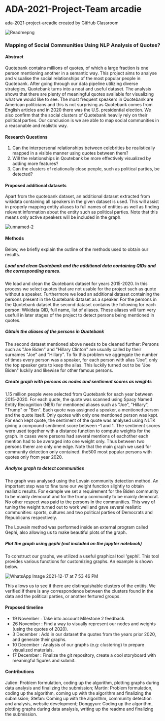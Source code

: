 # ADA-2021-Project-Team arcadie
ada-2021-project-arcadie created by GitHub Classroom

![Readmepng](https://user-images.githubusercontent.com/73229139/146181711-441e7708-305b-40db-9bf0-5ce2be14beae.png)

### Mapping of Social Communities Using NLP Analysis of Quotes?

#### Abstract
Quotebank contains millions of quotes, of which a large fraction is one person mentioning another in a semantic way. This project aims to analyse and visualise the social relationships of the most popular people in Quotebank. After going through our data pipeline utilizing diverse strategies, Quotebank turns into a neat and useful dataset. The analysis shows that there are plenty of meaningful quotes available for visualizing what we would like to see. The most frequent speakers in Quotebank are American politicians and this is not surprising as Quotebank comes from English articles and in 2020 there was the U.S. presidential election. We also confirm that the social clusters of Quotebank heavily rely on their political parties. Our conclusion is we are able to map social communities in a reasonable and realistic way.

#### Research Questions
1. Can the interpersonal relationships between celebrities be realistically mapped in a visible manner using quotes between them?
2. Will the relationships in Qoutebank be more effectively visualized by adding more features?
3. Can the clusters of relationally close people, such as political parties, be detected?

#### Proposed additional datasets
Apart from the quotebank dataset, an additional dataset extracted from wikidata containing all speakers in the given dataset is used. This will assist in properly mapping entity aliases to full names of entities as well as finding relevant information about the entity such as political parties. Note that this means only active speakers will be included in the graph.

![unnamed-2](https://user-images.githubusercontent.com/73229139/141379068-e186e834-dcf6-4951-bced-984d2a7f1bb8.png)

#### Methods
Below, we briefly explain the outline of the methods used to obtain our results.

##### Load and clean Quotebank and the additional data containing QIDs and the corresponding names.
We load and clean the Quotebank dataset for years 2015-2020. In this process we select quotes that are not usable for the project such as quote without a speaker. Furthermore we load an additional dataset containing the persons present in the Quotebank dataset as a speaker. For the persons in the Quotebank dataset the second dataset contains the following for each person: Wikidata QID, full name, list of aliases. These aliases will turn very usefull in later stages of the project to detect persons being mentioned in quotes.

##### Obtain the aliases of the persons in Quotebank
The second dataset mentioned above needs to be cleaned further: Persons such as "Joe Biden" and "Hillary Clinton" are usually called by their surnames "Joe" and "Hillary". To fix this problem we aggregate the number of times every person was a speaker, for each person with alias "Joe", only the top speaker gets to keep the alias. This luckily turned out to be "Joe Biden" luckily and likewise for other famous persons.

##### Create graph with persons as nodes and sentiment scores as weights
1.15 million people were selected from Quotebank for each year between 2015-2020. For each quote, the quote was scanned using Spacy Named Entity Recognition (NER) for mentioned aliases such as "Joe", "Hillary", "Trump" or "Ben". Each quote was assigned a speaker, a mentioned person and the quote itself. Only quotes with only one mentioned person was kept. For each kept quote, the sentiment of the quote was analysed using NLTK giving a compound sentiment score between -1 and 1. The sentiment scores were used together with a distance function to compute weights for the graph. In cases were persons had several mentions of eachother each mention had to be averaged into one weight only. Thus between two persons therer are only one edge. Note that the main graph we used for community detection only contained. the500 most popular persons with quotes only from year 2020. 

##### Analyse graph to detect communities
The graph was analysed using the Lovain community detection method. An important step was to fine tune our weight function slightly to obtain realistic results. For example we set a requirement for the Biden community to be mainly democrat and for the trump community to be mainly democrat. No other respect was paid to the persons in the communities. This way of tuning the weight turned out to work well and gave several realistic communities: sports, cultures and two political parties of Democrats and Republicans respectively. 

The Louvain method was performed inside an external program called Gephi, also allowing us to make beautiful plots of the graph.

##### Plot the graph using gephi (not included on the jupyter notebook)
To construct our graphs, we utilized a useful graphical tool 'gephi'. This tool provides various functions for customizing graphs. An example is shown below. 

![WhatsApp Image 2021-12-17 at 7 53 46 PM](https://user-images.githubusercontent.com/77029774/146601447-9f63f867-4f9d-45e1-a071-fa53ff54dfd5.jpeg)

This allows us to see if there are distinguishable clusters of the entitis. We verified if there is any correspondence between the clusters found in the data and the political parties, or another fertured groups.

#### Proposed timeline
- 19 November : Take into account Milestone 2 feedback.
- 26 November : Find a way to visually represent our nodes and weights (using the quotes of 2020).
- 3 December : Add in our dataset the quotes from the years prior 2020, and generate their graphs. 
- 10 December : Analysis of our graphs (e.g: clustering) to prepare visualized materials.
- 17 December : Finalize the git repository, create a cool storyboard with meaningful figures and submit.

#### Contributions
Julien: Problem formulation, coding up the algorithm, plotting graphs during data analysis and finalizing the submission;
Martin: Problem formulation, coding up the algorithm, coming up with the algorithm and finalizing the submission;
Stefan: Coming up with the algorithm, community detection and analysis, website development;
Donggyun: Coding up the algorithm, plotting graphs during data analysis, writing up the readme and finalizing the submission.
